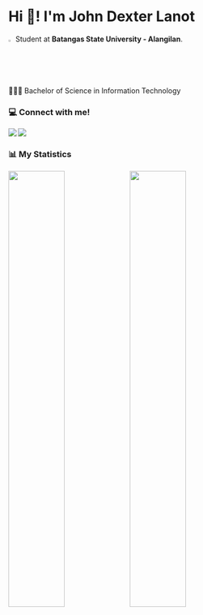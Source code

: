 # Hi 👋! I'm John Dexter Lanot

<img width="2%" src="https://batstate-u.edu.ph/wp-content/uploads/2020/09/batstate-logo2.png"/> Student at **Batangas State University - Alangilan**.

👨🏽‍💻 Bachelor of Science in Information Technology

### 💻 Connect with me!

<a href="https://www.facebook.com/juandexterlanot/"><img align="left" src="https://img.shields.io/badge/Facebook-3b5998?style=for-the-badge&logo=facebook&logoColor=white"></a>&nbsp;
<a href="https://github.com/dexterlanot"><img align="left" src="https://img.shields.io/badge/Github-f5f5f5?style=for-the-badge&logo=Github&logoColor=black"></a>&nbsp;

### 📊 My Statistics

<img align="left" width="47%" src="https://github-readme-stats.vercel.app/api?username=dexterlanot&show_icons=true&theme=dracula"/>

<img align="left" width="47%" src="https://github-readme-stats.vercel.app/api/top-langs/?username=dexterlanot&layout=compact"/>

